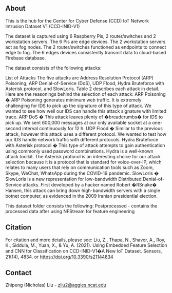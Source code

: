 <!-- ABOUT -->
## About

This is the hub for the Center for Cyber Defense (CCD) IoT Network Intrusion Dataset V1 (CCD-INID-V1)


The dataset is captured using 6 Raspberry Pis, 2 router/switches and 2 workstation servers.
The 6 Pis are edge devices. The 2 workstation servers act as fog nodes. The 2 router/switches functioned as endpoints to connect edge to fog.
The 6 edges devices consistently transmit data to cloud-based Firebase database.

The dataset consists of the following attacks:

List of Attacks
The five attacks are Address Resolution Protocol (ARP) Poisoning, ARP Denial-of-Service (DoS), UDP Flood, Hydra Bruteforce with Asterisk protocol, and SlowLoris. Table 2 describes each attack in detail. Here are the reasonings behind the selection of each attack:
ARP Poisoning � ARP Poisoning generates minimum web traffic. It is extremely challenging for IDS to pick up the signature of this type of attack. We wanted to see how well our IDS can handle this attack signature with limited trace.
ARP DoS � This attack leaves plenty of �breadcrumbs� for IDS to pick up. We sent 600,000 messages at our only available socket at a one-second interval continuously for 12 h.
UDP Flood � Similar to the previous attack, however this attack uses a different protocol. We wanted to test how our IDS handle network traffic with different protocols.
Hydra Bruteforce with Asterisk protocol � This type of attack attempts to gain authentication using commonly used password combinations. Hydra is a well-known attack toolkit. The Asterisk protocol is an interesting choice for our attack selection because it is a protocol that is standard for voice-over-IP, which relates to many users that rely on communication tools such as Zoom, Skype, WeChat, WhatsApp during the COVID-19 pandemic.
SlowLoris � SlowLoris is a new representation for low-bandwidth Distributed Denial-of-Service attacks. First developed by a hacker named Robert �RSnake� Hansen, this attack can bring down high-bandwidth servers with a single botnet computer, as evidenced in the 2009 Iranian presidential election.

This dataset folder consists the following:
Postprocessed - contains the processed data after using NFStream for feature engineering

<!-- CITATION -->
## Citation

For citation and more details, please see:
Liu, Z., Thapa, N., Shaver, A., Roy, K., Siddula, M., Yuan, X., & Yu, A. (2021). Using Embedded Feature Selection and CNN for Classification on CCD-INID-V1�A New IoT Dataset. Sensors, 21(14), 4834.
or
https://doi.org/10.3390/s21144834

<!-- CONTACT -->
## Contact

Zhipeng (Nicholas) Liu - zliu2@aggies.ncat.edu







